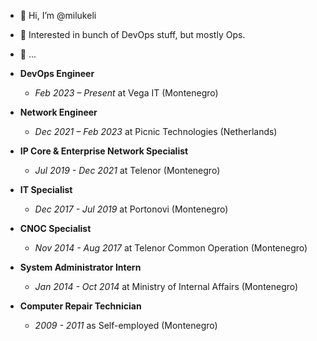 - 👋 Hi, I’m @milukeli
- 👀 Interested in bunch of DevOps stuff, but mostly Ops.
- 🌱 ...  

- **DevOps Engineer**
  - *Feb 2023 – Present* at Vega IT (Montenegro)

- **Network Engineer**
  - *Dec 2021 – Feb 2023* at Picnic Technologies (Netherlands)

- **IP Core & Enterprise Network Specialist**
  - *Jul 2019 - Dec 2021* at Telenor (Montenegro)

- **IT Specialist**
  - *Dec 2017 - Jul 2019* at Portonovi (Montenegro)

- **CNOC Specialist**
  - *Nov 2014 - Aug 2017* at Telenor Common Operation (Montenegro)

- **System Administrator Intern**
  - *Jan 2014 - Oct 2014* at Ministry of Internal Affairs (Montenegro)

- **Computer Repair Technician**
  - *2009 - 2011* as Self-employed (Montenegro)

